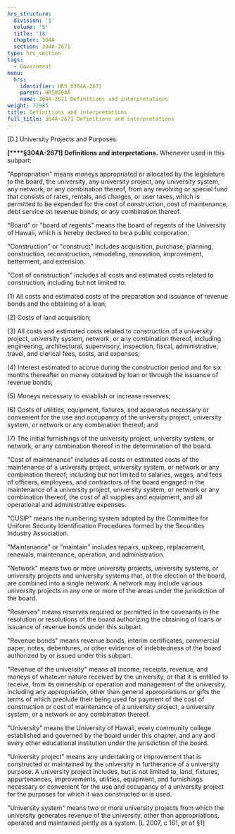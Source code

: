 ```yaml
---
hrs_structure:
  division: '1'
  volume: '5'
  title: '18'
  chapter: 304A
  section: 304A-2671
type: hrs_section
tags:
  - Government
menu:
  hrs:
    identifier: HRS_0304A-2671
    parent: HRS0304A
    name: 304A-2671 Definitions and interpretations
weight: 72985
title: Definitions and interpretations
full_title: 304A-2671 Definitions and interpretations
---
```

[D.] University Projects and Purposes

**[****§304A-2671] Definitions and interpretations.** Whenever used in this subpart:

"Appropriation" means moneys appropriated or allocated by the legislature to the board, the university, any university project, any university system, any network, or any combination thereof, from any revolving or special fund that consists of rates, rentals, and charges, or user taxes, which is permitted to be expended for the cost of construction, cost of maintenance, debt service on revenue bonds, or any combination thereof.

"Board" or "board of regents" means the board of regents of the University of Hawaii, which is hereby declared to be a public corporation.

"Construction" or "construct" includes acquisition, purchase, planning, construction, reconstruction, remodeling, renovation, improvement, betterment, and extension.

"Cost of construction" includes all costs and estimated costs related to construction, including but not limited to:

(1) All costs and estimated costs of the preparation and issuance of revenue bonds and the obtaining of a loan;

(2) Costs of land acquisition;

(3) All costs and estimated costs related to construction of a university project, university system, network, or any combination thereof, including engineering, architectural, supervisory, inspection, fiscal, administrative, travel, and clerical fees, costs, and expenses;

(4) Interest estimated to accrue during the construction period and for six months thereafter on money obtained by loan or through the issuance of revenue bonds;

(5) Moneys necessary to establish or increase reserves;

(6) Costs of utilities, equipment, fixtures, and apparatus necessary or convenient for the use and occupancy of the university project, university system, or network or any combination thereof; and

(7) The initial furnishings of the university project, university system, or network, or any combination thereof in the determination of the board.

"Cost of maintenance" includes all costs or estimated costs of the maintenance of a university project, university system, or network or any combination thereof; including but not limited to salaries, wages, and fees of officers, employees, and contractors of the board engaged in the maintenance of a university project, university system, or network or any combination thereof, the cost of all supplies and equipment, and all operational and administrative expenses.

"CUSIP" means the numbering system adopted by the Committee for Uniform Security Identification Procedures formed by the Securities Industry Association.

"Maintenance" or "maintain" includes repairs, upkeep, replacement, renewals, maintenance, operation, and administration.

"Network" means two or more university projects, university systems, or university projects and university systems that, at the election of the board, are combined into a single network. A network may include various university projects in any one or more of the areas under the jurisdiction of the board.

"Reserves" means reserves required or permitted in the covenants in the resolution or resolutions of the board authorizing the obtaining of loans or issuance of revenue bonds under this subpart.

"Revenue bonds" means revenue bonds, interim certificates, commercial paper, notes, debentures, or other evidence of indebtedness of the board authorized by or issued under this subpart.

"Revenue of the university" means all income, receipts, revenue, and moneys of whatever nature received by the university, or that it is entitled to receive, from its ownership or operation and management of the university, including any appropriation, other than general appropriations or gifts the terms of which preclude their being used for payment of the cost of construction or cost of maintenance of a university project, a university system, or a network or any combination thereof.

"University" means the University of Hawaii, every community college established and governed by the board under this chapter, and any and every other educational institution under the jurisdiction of the board.

"University project" means any undertaking or improvement that is constructed or maintained by the university in furtherance of a university purpose. A university project includes, but is not limited to, land, fixtures, appurtenances, improvements, utilities, equipment, and furnishings necessary or convenient for the use and occupancy of a university project for the purposes for which it was constructed or is used.

"University system" means two or more university projects from which the university generates revenue of the university, other than appropriations, operated and maintained jointly as a system. [L 2007, c 161, pt of §1]